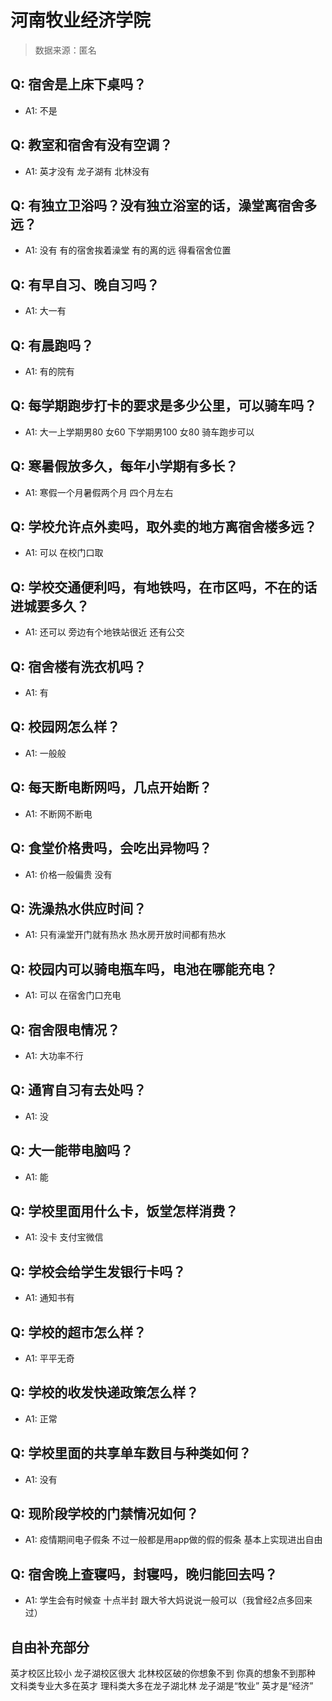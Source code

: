 # 河南牧业经济学院

> 数据来源：匿名

## Q: 宿舍是上床下桌吗？

- A1: 不是

## Q: 教室和宿舍有没有空调？

- A1: 英才没有  龙子湖有  北林没有

## Q: 有独立卫浴吗？没有独立浴室的话，澡堂离宿舍多远？

- A1: 没有  有的宿舍挨着澡堂  有的离的远 得看宿舍位置

## Q: 有早自习、晚自习吗？

- A1: 大一有

## Q: 有晨跑吗？

- A1: 有的院有

## Q: 每学期跑步打卡的要求是多少公里，可以骑车吗？

- A1: 大一上学期男80 女60  下学期男100 女80  骑车跑步可以

## Q: 寒暑假放多久，每年小学期有多长？

- A1: 寒假一个月暑假两个月   四个月左右

## Q: 学校允许点外卖吗，取外卖的地方离宿舍楼多远？

- A1: 可以  在校门口取

## Q: 学校交通便利吗，有地铁吗，在市区吗，不在的话进城要多久？

- A1: 还可以  旁边有个地铁站很近  还有公交

## Q: 宿舍楼有洗衣机吗？

- A1: 有

## Q: 校园网怎么样？

- A1: 一般般

## Q: 每天断电断网吗，几点开始断？

- A1: 不断网不断电

## Q: 食堂价格贵吗，会吃出异物吗？

- A1: 价格一般偏贵  没有

## Q: 洗澡热水供应时间？

- A1: 只有澡堂开门就有热水 热水房开放时间都有热水

## Q: 校园内可以骑电瓶车吗，电池在哪能充电？

- A1: 可以  在宿舍门口充电

## Q: 宿舍限电情况？

- A1: 大功率不行

## Q: 通宵自习有去处吗？

- A1: 没

## Q: 大一能带电脑吗？

- A1: 能

## Q: 学校里面用什么卡，饭堂怎样消费？

- A1: 没卡  支付宝微信

## Q: 学校会给学生发银行卡吗？

- A1: 通知书有

## Q: 学校的超市怎么样？

- A1: 平平无奇

## Q: 学校的收发快递政策怎么样？

- A1: 正常

## Q: 学校里面的共享单车数目与种类如何？

- A1: 没有

## Q: 现阶段学校的门禁情况如何？

- A1: 疫情期间电子假条  不过一般都是用app做的假的假条  基本上实现进出自由

## Q: 宿舍晚上查寝吗，封寝吗，晚归能回去吗？

- A1: 学生会有时候查  十点半封  跟大爷大妈说说一般可以（我曾经2点多回来过）

## 自由补充部分

英才校区比较小  龙子湖校区很大  北林校区破的你想象不到 你真的想象不到那种  文科类专业大多在英才  理科类大多在龙子湖北林  龙子湖是“牧业”  英才是“经济”